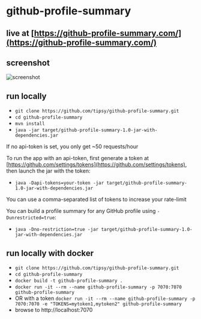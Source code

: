 # github-profile-summary

## live at [https://github-profile-summary.com/](https://github-profile-summary.com/)

## screenshot
![screenshot](https://user-images.githubusercontent.com/1521451/34072014-4451dbf6-e280-11e7-90a7-32ad1f313541.PNG)

## run locally
* `git clone https://github.com/tipsy/github-profile-summary.git`
* `cd github-profile-summary`
* `mvn install`
* `java -jar target/github-profile-summary-1.0-jar-with-dependencies.jar`

If no api-token is set, you only get ~50 requests/hour

To run the app with an api-token, first generate a token at
[https://github.com/settings/tokens](https://github.com/settings/tokens),
then launch the jar with the token:

* `java -Dapi-tokens=your-token -jar target/github-profile-summary-1.0-jar-with-dependencies.jar`

You can use a comma-separated list of tokens to increase your rate-limit

You can build a profile summary for any GitHub profile using `-Dunrestricted=true`:

* `java -Dno-restriction=true -jar target/github-profile-summary-1.0-jar-with-dependencies.jar`

## run locally with docker

* `git clone https://github.com/tipsy/github-profile-summary.git`
* `cd github-profile-summary`
* `docker build -t github-profile-summary .`
* `docker run -it --rm --name github-profile-summary -p 7070:7070 github-profile-summary`
* OR with a token `docker run -it --rm --name github-profile-summary -p 7070:7070 -e "TOKENS=mytoken1,mytoken2" github-profile-summary`
* browse to http://localhost:7070
